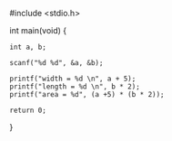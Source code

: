 #include <stdio.h>

int main(void) {

	int a, b;

	scanf("%d %d", &a, &b);

	printf("width = %d \n", a + 5);
	printf("length = %d \n", b * 2);
	printf("area = %d", (a +5) * (b * 2));

	return 0;
}
